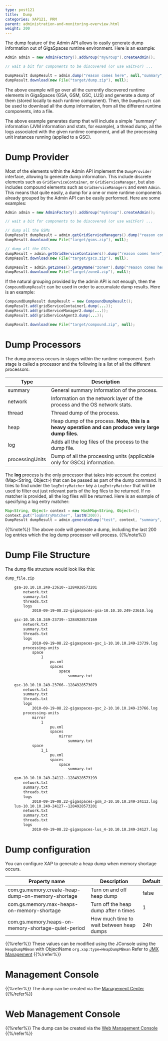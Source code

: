 ```yaml
---
type: post121
title:  Dump
categories: XAP121, PRM
parent: administration-and-monitoring-overview.html
weight: 200
---
```



 


The dump feature of the Admin API allows to easily generate dump information out of GigaSpaces runtime environment. Here is an example:


```java
Admin admin = new AdminFactory().addGroup("myGroup").createAdmin();

// wait a bit for components to be discovered (or use waitFor) ...

DumpResult dumpResult = admin.dump("reason comes here", null,"summary", "thread", "log", "processingUnits");
dumpResult.download(new File("target/dump.zip"), null);
```

The above example will go over all the currently discovered runtime elements in GigaSpaces (GSA, GSM, GSC, LUS) and generate a dump of them (stored locally to each runtime component). Then, the `DumpResult` can be used to download all the dump information, from all the different runtime components, into a file.

The above example generates dump that will include a simple "summary" information (JVM information and stats, for example), a thread dump, all the logs associated with the given runtime component, and all the processing unit instances running (applied to a GSC).

# Dump Provider

Most of the elements within the Admin API implement the `DumpProvider` interface, allowing to generate dump information. This include discrete elements such as `GridServiceContainer`, or `GridServiceManager`, but also includes compound elements such as `GridServiceManagers` and even `Admin`. This means that quite easily, a dump for a one or more runtime components already grouped by the Admin API can be easily performed. Here are some examples:


```java
Admin admin = new AdminFactory().addGroup("myGroup").createAdmin();

// wait a bit for components to be discovered (or use waitFor) ...

// dump all the GSMs
DumpResult dumpResult = admin.getGridServiceManagers().dump("reason comes here", null,"summary", "thread", "log", "processingUnits");
dumpResult.download(new File("target/gsms.zip"), null);

// dump all the GSCs
dumpResult = admin.getGridServiceContainers().dump("reason comes here", null,"summary", "thread", "log", "processingUnits");
dumpResult.download(new File("target/gscs.zip"), null);

dumpResult = admin.getZones().getByName("zoneA").dump("reason comes here", null,"summary", "thread", "log", "processingUnits");
dumpResult.download(new File("target/zoneA.zip"), null);
```

If the natural grouping provided by the admin API is not enough, then the `CompoundDumpResult` can be used in order to accumulate dump results. Here is an example:


```java
CompoundDumpResult dumpResult = new CompoundDumpResult();
dumpResult.add(gridServiceContainer1.dump(...));
dumpResult.add(gridServiceManager2.dump(...));
dumpResult.add(gridServiceAgent3.dump(...));

dumpResult.download(new File("target/compound.zip", null);
```

# Dump Processors

The dump process occurs in stages within the runtime component. Each stage is called a processor and the following is a list of all the different processors:

| Type    | Description    |
|-----|-----|
|summary | General summary information of the process.|
|network | Information on the network layer of the process and the OS network stats.|
|thread | Thread dump of the process.|
|heap | Heap dump of the process. **Note, this is a heavy operation and can produce very large dump files**.|
|log |Adds all the log files of the process to the dump file.|
|processingUnits|Dump of all the processing units (applicable only for GSCs) information.|

The **log** process is the only processor that takes into account the context (Map<String, Object>) that can be passed as part of the dump command. It tries to find under the `logEntryMatcher` key a `LogEntryMatcher` that will be used to filter out just relevant parts of the log files to be returned. If no matcher is provided, all the log files will be returned. Here is an example of specifying a log entry matcher:


```java
Map<String, Object> context = new HashMap<String, Object>();
context.put("logEntryMatcher", lastN(200));
DumpResult dumpResult = admin.generateDump("test", context, "summary", "log");
```

{{%note%}}
The above code will generate a dump, including the last 200 log entries which the log dump processor will process.
{{%/note%}}


# Dump File Structure

The dump file structure would look like this:


```bash
dump_file.zip

    gsa-10.10.10.249-23610--1284928573201
        network.txt
        summary.txt
        threads.txt
        logs
            2010-09-19~08.22-gigaspaces-gsa-10.10.10.249-23610.log

    gsc-10.10.10.249-23739--1284928573169
        network.txt
        summary.txt
        threads.txt
        logs
            2010-09-19~08.22-gigaspaces-gsc_1-10.10.10.249-23739.log
        processing-units
            space
                1
                    pu.xml
                    spaces
                        space
                            summary.txt

    gsc-10.10.10.249-23766--1284928573079
        network.txt
        summary.txt
        threads.txt
        logs
            2010-09-19~08.22-gigaspaces-gsc_2-10.10.10.249-23766.log
        processing-units
            mirror
                1
                    pu.xml
                    spaces
                        mirror
                            summary.txt
            space
                1_1
                    pu.xml
                    spaces
                        space
                            summary.txt

    gsm-10.10.10.249-24112--1284928573193
        network.txt
        summary.txt
        threads.txt
        logs
            2010-09-19~08.22-gigaspaces-gsm_3-10.10.10.249-24112.log
    lus-10.10.10.249-24127--1284928573201
        network.txt
        summary.txt
        threads.txt
        logs
            2010-09-19~08.22-gigaspaces-lus_4-10.10.10.249-24127.log
```


# Dump configuration

You can configure XAP to generate a heap dump when memory shortage occurs.

| Property name | Description | Default   |
|-----|------|------|
| com.gs.memory.create-heap-dump-on-memory-shortage   | Turn on and off heap dump |false |
| com.gs.memory.max-heaps-on-memory-shortage          | Turn off the heap dump after n times |1     |
| com.gs.memory.heaps-on-memory-shortage-quiet-period | How much time to wait between heap dumps | 24h |

{{%refer%}}
These values can be modified using the JConsole using the `HeapDumpMBean` with ObjectName `org.xap:type=HeapDumpMBean`
Refer to [JMX Management]({{%currentadmurl%}}/space-jmx-management.html)
{{%/refer%}}




# Management Console

{{%refer%}}
The dump can be created via the [Management Center]({{%currentadmurl%}}/gigaspaces-dump.html)
{{%/refer%}}

 
# Web Management Console

{{%refer%}}
The dump can be created via the [Web Management Console]({{%currentadmurl%}}/web-management-dump.html)
{{%/refer%}}

 